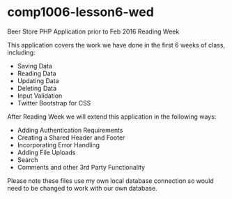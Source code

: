 # comp1006-lesson6-wed
Beer Store PHP Application prior to Feb 2016 Reading Week

This application covers the work we have done in the first 6 weeks of class, including:

- Saving Data
- Reading Data
- Updating Data
- Deleting Data
- Input Validation
- Twitter Bootstrap for CSS

After Reading Week we will extend this application in the following ways:

- Adding Authentication Requirements
- Creating a Shared Header and Footer
- Incorporating Error Handling
- Adding File Uploads
- Search
- Comments and other 3rd Party Functionality

Please note these files use my own local database connection so would need to be changed to work with our own database.
